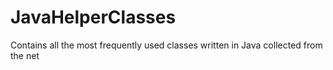 # JavaHelperClasses
Contains all the most frequently used classes written in Java collected from the net 
